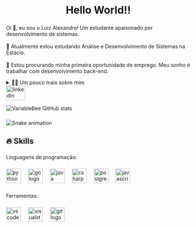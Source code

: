 <h1 align="center">Hello World!!</h1>

###

<p align="left">Oi 👋, eu sou o Luiz Alexandre! Um estudante apaixonado por desenvolvimento de sistemas.<br><br>🌱 Atualmente estou estudando Análise e Desenvolvimento de Sistemas na Estácio.<br><br>🔭 Estou procurando minha primeira oportunidade de emprego. Meu sonho é trabalhar com desenvolvimento back-end.</p>

<details>
  <summary>👨‍💻 Um pouco mais sobre mim</summary>
  <br>
💬 Tenho 28 anos. Tenho conhecimento com SQL, Python, Java, JavaScript e C#.<br><br>⚡ Gosto de ler, seja um bom livro, mangá ou quadrinhos, além de assistir filmes e jogar! Acredito que nossos interesses pessoais contribuem para uma percepção mais refinada das coisas e para a resolução de problemas. \o/</p>
</details>

<div align="left">
  <a href="https://www.linkedin.com/in/luiz-alexandre-correia/" target="_blank">
    <img src="https://raw.githubusercontent.com/maurodesouza/profile-readme-generator/master/src/assets/icons/social/linkedin/default.svg" width="52" height="40" alt="linkedin logo"  />
  </a>
</div>

<!-- GithubStats -->
![VariableBee GitHub stats](https://github-readme-stats.vercel.app/api?username=L-Alexandre&show_icons=true&theme=gotham)

###

<img src="https://raw.githubusercontent.com/L-Alexandre/L-Alexandre/output/snake.svg" alt="Snake animation" />

## 🔥 Skills

###

<p align="left">Linguagens de programação:</p>

###

<div align="left">
  <img src="https://cdn.jsdelivr.net/gh/devicons/devicon/icons/python/python-original.svg" height="40" alt="python logo"  />
  <img width="12" />
  <img src="https://cdn.jsdelivr.net/gh/devicons/devicon/icons/go/go-original.svg" height="40" alt="go logo"  />
  <img width="12" />
  <img src="https://cdn.jsdelivr.net/gh/devicons/devicon/icons/java/java-original.svg" height="40" alt="java logo"  />
  <img width="12" />
  <img src="https://cdn.jsdelivr.net/gh/devicons/devicon/icons/csharp/csharp-original.svg" height="40" alt="csharp logo"  />
  <img width="12" />
  <img src="https://cdn.jsdelivr.net/gh/devicons/devicon/icons/postgresql/postgresql-original.svg" height="40" alt="postgresql logo"  />
  <img width="12" />
  <img src="https://cdn.jsdelivr.net/gh/devicons/devicon/icons/javascript/javascript-original.svg" height="40" alt="javascript logo"  />
</div>

###

<p align="left">Ferramentas:</p>

###

<div align="left">
  <img src="https://cdn.jsdelivr.net/gh/devicons/devicon/icons/vscode/vscode-original.svg" height="40" alt="vscode logo"  />
  <img width="12" />
  <img src="https://cdn.jsdelivr.net/gh/devicons/devicon/icons/visualstudio/visualstudio-plain.svg" height="40" alt="visualstudio logo"  />
  <img width="12" />
  <img src="https://cdn.jsdelivr.net/gh/devicons/devicon/icons/git/git-original.svg" height="40" alt="git logo"  />
</div>

###

